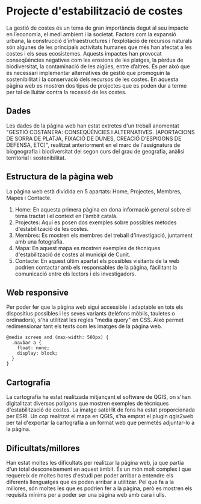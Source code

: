 # Projecte d'estabilització de costes
La gestió de costes és un tema de gran importància degut al seu impacte en l’economia, el medi ambient i la societat. Factors com la expansió urbana, la construcció d’infraestructures i l’explotació de recursos naturals són algunes de les principals activitats humanes que més han afectat a les costes i els seus ecosistemes. Aquests impactes han provocat conseqüències negatives com les erosions de les platges,  la pèrdua de biodiversitat, la contaminació de les aigües, entre d’altres. És per això que és necessari implementar alternatives de gestió que promoguin la sostenibilitat i la conservació dels recursos de les costes.
En aquesta pàgina web es mostren dos tipus de projectes que es poden dur a terme per tal de lluitar contra la recessió de les costes.  
## Dades
Les dades de la pàgina web han estat extretes d'un treball anomentat "GESTIÓ COSTANERA: CONSEQÜÈNCIES I ALTERNATIVES. (APORTACIONS DE SORRA DE PLATJA, FIXACIÓ DE DUNES, 
CREACIÓ D’ESPIGONS DE DEFENSA, ETC)", realitzat anteriorment en el marc de l'assignatura de biogeografia i biodiversitat del segon curs del grau de geografia, anàlisi territorial i sostenibilitat.
## Estructura de la pàgina web 
La pàgina web està dividida en 5 apartats: Home, Projectes, Membres, Mapes i Contacte. 
1. Home: En aquesta primera pàgina en dona informació general sobre el tema tractat i el context en l'àmbit català.
2. Projectes: Aquí es posen dos exemples sobre possibles mètodes d'estabilització de les costes.
3. Membres: Es mostren els membres del treball d'investigació, juntament amb una fotografia.
4. Mapa: En aquest mapa es mostren exemples de tècniques d'estabilització de costes al municipi de Cunit.
5. Contacte: En aquest últim apartat els possibles visitants de la web podrien contactar amb els responsables de la pàgina, fàcilitant la comunicació entre els lectors i els investigadors.
## Web responsive
Per poder fer que la pàgina web sigui accessible i adaptable en tots els dispositius possibles i les seves variants (telèfons mòbils, tauletes o ordinadors), s'ha utilitzat les regles "media query" en CSS. Això permet redimensionar tant els texts com les imatges de la pàgina web.
```
@media screen and (max-width: 500px) {
  .navbar a {
    float: none;
    display: block; 
  }
}
```
## Cartografia 
La cartografia ha estat realitzada mitjançant el software de QGIS, on s'han digitalitzat diversos polígons que mostren exemples de tècniques d'estabilització de costes. La imatge satèl·lit de fons ha estat proporcionada per ESRI. 
Un cop realitzat el mapa en QGIS, s'ha emprat el plugin qgis2web per tal d'exportar la cartografia a un format web que permetés adjuntar-lo a la pàgina.
## Dificultats/millores
Han estat moltes les dificultats per realitzar la pàgina web, ja que partia d'un total desconeixement en aquest àmbit. És un món molt complex i que requereix de moltes hores d'estudi per poder arribar a entendre els diferents llenguatges que es poden arribar a utilitzar. 
Pel que fa a la millores, són moltes les que es podrien fer a la pàgina, però es mostren els requisits mínims per a poder ser una pàgina web amb cara i ulls. 


